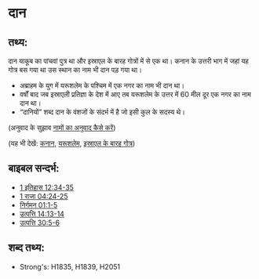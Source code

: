# दान #

## तथ्य: ##

दान याकूब का पांचवां पुत्र था और इस्राएल के बारह गोत्रों में से एक था। कनान के उत्तरी भाग में जहां यह गोत्र बस गया था उस स्थान का नाम भी दान पड़ गया था।

* अब्राहम के युग में यरूशलेम के पश्चिम में एक नगर का नाम भी दान था।
* वर्षों बाद जब इस्राएली प्रतिज्ञा के देश में आए तब यरूशलेम के उत्तर में 60 मील दूर एक नगर का नाम दान था।
* “दानियों” शब्द दान के वंशजों के संदर्भ में है जो इसी कुल के सदस्य थे।

(अनुवाद के सुझाव [नामों का अनुवाद कैसे करें](rc://hi/ta/man/translate/translate-names))

(यह भी देखें: [कनान](../names/canaan.md), [यरूशलेम](../names/jerusalem.md), [इस्राएल के बारह गोत्र](../other/12tribesofisrael.md))

## बाइबल सन्दर्भ: ##

* [1 इतिहास 12:34-35](rc://hi/tn/help/1ch/12/34)
* [1 राजा 04:24-25](rc://hi/tn/help/1ki/04/24)
* [निर्गमन 01:1-5](rc://hi/tn/help/exo/01/01)
* [उत्पत्ति 14:13-14](rc://hi/tn/help/gen/14/13)
* [उत्पत्ति 30:5-6](rc://hi/tn/help/gen/30/05)

## शब्द तथ्य: ##

* Strong's: H1835, H1839, H2051
